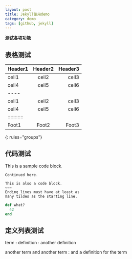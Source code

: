 ```yaml
---
layout: post
title: Jekyll使用demo
category: demo
tags: [github, jekyll]
---
```


__测试各项功能__

<!--more-->

## 表格测试

| Header1 | Header2 | Header3 |
|:--------|:-------:|--------:|
| cell1   | cell2   | cell3   |
| cell4   | cell5   | cell6   |
|----
| cell1   | cell2   | cell3   |
| cell4   | cell5   | cell6   |
|=====
| Foot1   | Foot2   | Foot3
{: rules="groups"}

## 代码测试

This is a sample code block.

    Continued here.


~~~~~~
This is also a code block.
~~~
Ending lines must have at least as
many tildes as the starting line.
~~~~~~~~~~~~


~~~ ruby
def what?
  42
end
~~~

## 定义列表测试

term
: definition
: another definition

another term
and another term
: and a definition for the term